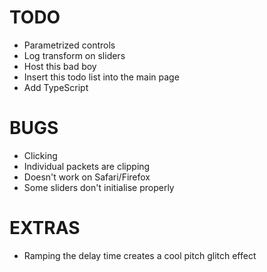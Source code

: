 # TODO

- Parametrized controls
- Log transform on sliders
- Host this bad boy
- Insert this todo list into the main page
- Add TypeScript

# BUGS
- Clicking
- Individual packets are clipping
- Doesn't work on Safari/Firefox
- Some sliders don't initialise properly

# EXTRAS
- Ramping the delay time creates a cool pitch glitch effect


